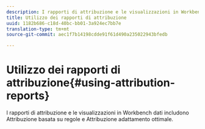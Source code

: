 ```yaml
---
description: I rapporti di attribuzione e le visualizzazioni in Workbench dati includono Attribuzione basata su regole e Attribuzione adattamento ottimale.
title: Utilizzo dei rapporti di attribuzione
uuid: 1182b686-c18d-40bc-bb01-3a924ec7bb7e
translation-type: tm+mt
source-git-commit: aec1f7b14198cdde91f61d490a235022943bfedb

---
```



# Utilizzo dei rapporti di attribuzione{#using-attribution-reports}

I rapporti di attribuzione e le visualizzazioni in Workbench dati includono Attribuzione basata su regole e Attribuzione adattamento ottimale.

